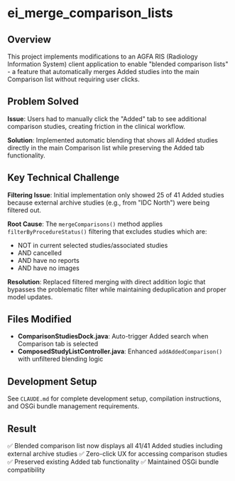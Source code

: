 # ei_merge_comparison_lists

## Overview

This project implements modifications to an AGFA RIS (Radiology Information System) client application to enable "blended comparison lists" - a feature that automatically merges Added studies into the main Comparison list without requiring user clicks.

## Problem Solved

**Issue**: Users had to manually click the "Added" tab to see additional comparison studies, creating friction in the clinical workflow.

**Solution**: Implemented automatic blending that shows all Added studies directly in the main Comparison list while preserving the Added tab functionality.

## Key Technical Challenge

**Filtering Issue**: Initial implementation only showed 25 of 41 Added studies because external archive studies (e.g., from "IDC North") were being filtered out.

**Root Cause**: The `mergeComparisons()` method applies `filterByProcedureStatus()` filtering that excludes studies which are:
- NOT in current selected studies/associated studies
- AND cancelled
- AND have no reports
- AND have no images

**Resolution**: Replaced filtered merging with direct addition logic that bypasses the problematic filter while maintaining deduplication and proper model updates.

## Files Modified

- **ComparisonStudiesDock.java**: Auto-trigger Added search when Comparison tab is selected
- **ComposedStudyListController.java**: Enhanced `addAddedComparison()` with unfiltered blending logic

## Development Setup

See `CLAUDE.md` for complete development setup, compilation instructions, and OSGi bundle management requirements.

## Result

✅ Blended comparison list now displays all 41/41 Added studies including external archive studies
✅ Zero-click UX for accessing comparison studies
✅ Preserved existing Added tab functionality
✅ Maintained OSGi bundle compatibility
